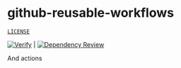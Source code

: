 # github-reusable-workflows

[`LICENSE`](./LICENSE.md)

[![Verify](https://github.com/percebus/github-reusable-workflows/actions/workflows/always.yml/badge.svg)](https://github.com/percebus/github-reusable-workflows/actions/workflows/always.yml) | [![Dependency Review](https://github.com/percebus/github-reusable-workflows/actions/workflows/dependency-review.yml/badge.svg)](https://github.com/percebus/github-reusable-workflows/actions/workflows/dependency-review.yml)

And actions
